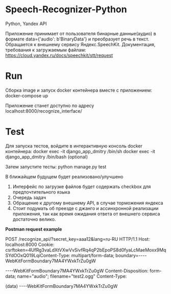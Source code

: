 # Speech-Recognizer-Python
Python, Yandex API

Приложение принимает от пользователя бинарные данные(аудио) в формате data={'audio': b'BinaryData'} и преобразует речь в текст.
Обращается к внешнему сервису Яндекс.SpeechKit.
Документация, требования к загружаемым файлам:
https://cloud.yandex.ru/docs/speechkit/stt/request


# Run
Сборка image и запуск docker контейнера вместе с приложением:
docker-compose up

Приложение станет доступно по адресу localhost:8000/recognize_interface/


# Test
Для запуска тестов, войдите в интерактивную консоль docker контейнера:
docker exec -it django_app_dmitry /bin/sh
docker exec -it django_app_dmitry /bin/bash (optional)

Затем запустите тесты:
python manage.py test


В ближайщем будущем будет реализовано/улучшено
1. Интерфейс по загрузке файлов будет содержать checkbox для предпочтительного языка 
2. Очередь задач
3. Обращение к другому внешнему API, в случае торможения яндекса
4. Стоит подумать об преезде с джанго и ассинхронной реализации приложения, так как время ожидания ответа от внешнего сервиса достаточно велико.



__Postman request example__

POST /recognize_api/?secret_key=aaa12&lang=ru-RU HTTP/1.1
Host: localhost:8000
Cookie: csrftoken=4UfRg3vaLdXtVXwVvSivfRq4qP2bEpoPS8d0fyaLcMaeMoxx9MqSYdOOxQ019LqiContent-Type: multipart/form-data; boundary=----WebKitFormBoundary7MA4YWxkTrZu0gW

----WebKitFormBoundary7MA4YWxkTrZu0gW
Content-Disposition: form-data; name="audio"; filename="test2.ogg"
Content-Type: <Content-Type header here>

(data)
----WebKitFormBoundary7MA4YWxkTrZu0gW

